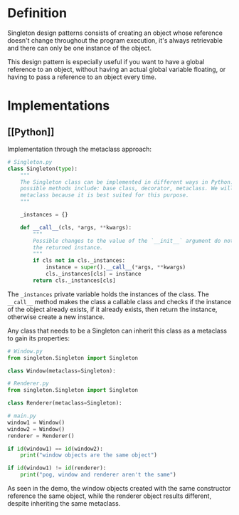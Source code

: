 # Definition
Singleton design patterns consists of creating an object whose reference doesn't change throughout the program execution, it's always retrievable and there can only be one instance of the object.

This design pattern is especially useful if you want to have a global reference to an object, without having an actual global variable floating, or having to pass a reference to an object every time.

# Implementations
## [[Python]]
Implementation through the metaclass approach:
``` python
# Singleton.py
class Singleton(type):
    """
    The Singleton class can be implemented in different ways in Python. Some
    possible methods include: base class, decorator, metaclass. We will use the
    metaclass because it is best suited for this purpose.
    """

    _instances = {}

    def __call__(cls, *args, **kwargs):
        """
        Possible changes to the value of the `__init__` argument do not affect
        the returned instance.
        """
        if cls not in cls._instances:
            instance = super().__call__(*args, **kwargs)
            cls._instances[cls] = instance
        return cls._instances[cls]
```

The ``_instances`` private variable holds the instances of the class.
The ``__call__`` method makes the class a callable class and checks if the instance of the object already exists, if it already exists, then return the instance, otherwise create a new instance.

Any class that needs to be a Singleton can inherit this class as a metaclass to gain its properties:
``` python
# Window.py
from singleton.Singleton import Singleton

class Window(metaclass=Singleton):
```

``` python
# Renderer.py
from singleton.Singleton import Singleton

class Renderer(metaclass=Singleton):
```

``` python
# main.py
window1 = Window()
window2 = Window()
renderer = Renderer()

if id(window1) == id(window2):
	print("window objects are the same object")

if id(window1) != id(renderer):
	print("pog, window and renderer aren't the same")
```

As seen in the demo, the window objects created with the same constructor reference the same object, while the renderer object results different, despite inheriting the same metaclass.